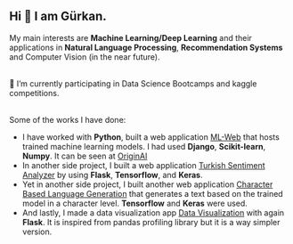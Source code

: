 ## Hi 👋 I am Gürkan.

My main interests are **Machine Learning/Deep Learning** and their applications in **Natural Language Processing**, **Recommendation Systems** and Computer Vision (in the near future).<br /><br />

🌱 I’m currently participating in Data Science Bootcamps and kaggle competitions.<br /><br />

Some of the works I have done:

- I have worked with **Python**, built a web application [ML-Web](https://github.com/gurkandyilmaz/ml-website) that hosts trained machine learning models. I had used **Django**, **Scikit-learn**, **Numpy**. It can be seen at [OriginAI](http://originai.herokuapp.com/)
- In another side project, I built a web application [Turkish Sentiment Analyzer](https://github.com/gurkandyilmaz/sentiment) by using **Flask**, **Tensorflow**, and **Keras**.
- Yet in another side project, I built another web application [Character Based Language Generation](https://github.com/gurkandyilmaz/language_generation) that generates a text based on the trained model in a character level. **Tensorflow** and **Keras** were used.
- And lastly, I made a data visualization app [Data Visualization](https://github.com/gurkandyilmaz/data_visualization) with again **Flask**. It is inspired from pandas profiling library but it is a way simpler version.

<!-- 
## 💻 Work Stats

![Gurkans's Github stats](https://github-readme-stats.vercel.app/api?username=gurkandyilmaz&show_icons=true)
-->

<!--
- 🔭 I’m currently working on ...
- 🌱 I’m currently learning 
- 👯 I’m looking to collaborate on ...
- 🤔 I’m looking for help with ...
- 💬 Ask me about ...
- 📫 How to reach me: ...
- 😄 Pronouns: ...
- ⚡ Fun fact: ...

-->
